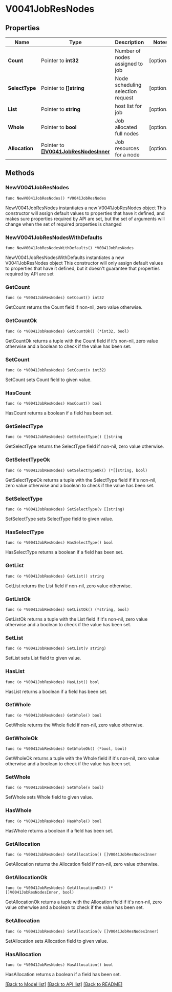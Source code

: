 # V0041JobResNodes

## Properties

Name | Type | Description | Notes
------------ | ------------- | ------------- | -------------
**Count** | Pointer to **int32** | Number of nodes assigned to job | [optional] 
**SelectType** | Pointer to **[]string** | Node scheduling selection request | [optional] 
**List** | Pointer to **string** | host list for job | [optional] 
**Whole** | Pointer to **bool** | Job allocated full nodes | [optional] 
**Allocation** | Pointer to [**[]V0041JobResNodesInner**](V0041JobResNodesInner.md) | Job resources for a node | [optional] 

## Methods

### NewV0041JobResNodes

`func NewV0041JobResNodes() *V0041JobResNodes`

NewV0041JobResNodes instantiates a new V0041JobResNodes object
This constructor will assign default values to properties that have it defined,
and makes sure properties required by API are set, but the set of arguments
will change when the set of required properties is changed

### NewV0041JobResNodesWithDefaults

`func NewV0041JobResNodesWithDefaults() *V0041JobResNodes`

NewV0041JobResNodesWithDefaults instantiates a new V0041JobResNodes object
This constructor will only assign default values to properties that have it defined,
but it doesn't guarantee that properties required by API are set

### GetCount

`func (o *V0041JobResNodes) GetCount() int32`

GetCount returns the Count field if non-nil, zero value otherwise.

### GetCountOk

`func (o *V0041JobResNodes) GetCountOk() (*int32, bool)`

GetCountOk returns a tuple with the Count field if it's non-nil, zero value otherwise
and a boolean to check if the value has been set.

### SetCount

`func (o *V0041JobResNodes) SetCount(v int32)`

SetCount sets Count field to given value.

### HasCount

`func (o *V0041JobResNodes) HasCount() bool`

HasCount returns a boolean if a field has been set.

### GetSelectType

`func (o *V0041JobResNodes) GetSelectType() []string`

GetSelectType returns the SelectType field if non-nil, zero value otherwise.

### GetSelectTypeOk

`func (o *V0041JobResNodes) GetSelectTypeOk() (*[]string, bool)`

GetSelectTypeOk returns a tuple with the SelectType field if it's non-nil, zero value otherwise
and a boolean to check if the value has been set.

### SetSelectType

`func (o *V0041JobResNodes) SetSelectType(v []string)`

SetSelectType sets SelectType field to given value.

### HasSelectType

`func (o *V0041JobResNodes) HasSelectType() bool`

HasSelectType returns a boolean if a field has been set.

### GetList

`func (o *V0041JobResNodes) GetList() string`

GetList returns the List field if non-nil, zero value otherwise.

### GetListOk

`func (o *V0041JobResNodes) GetListOk() (*string, bool)`

GetListOk returns a tuple with the List field if it's non-nil, zero value otherwise
and a boolean to check if the value has been set.

### SetList

`func (o *V0041JobResNodes) SetList(v string)`

SetList sets List field to given value.

### HasList

`func (o *V0041JobResNodes) HasList() bool`

HasList returns a boolean if a field has been set.

### GetWhole

`func (o *V0041JobResNodes) GetWhole() bool`

GetWhole returns the Whole field if non-nil, zero value otherwise.

### GetWholeOk

`func (o *V0041JobResNodes) GetWholeOk() (*bool, bool)`

GetWholeOk returns a tuple with the Whole field if it's non-nil, zero value otherwise
and a boolean to check if the value has been set.

### SetWhole

`func (o *V0041JobResNodes) SetWhole(v bool)`

SetWhole sets Whole field to given value.

### HasWhole

`func (o *V0041JobResNodes) HasWhole() bool`

HasWhole returns a boolean if a field has been set.

### GetAllocation

`func (o *V0041JobResNodes) GetAllocation() []V0041JobResNodesInner`

GetAllocation returns the Allocation field if non-nil, zero value otherwise.

### GetAllocationOk

`func (o *V0041JobResNodes) GetAllocationOk() (*[]V0041JobResNodesInner, bool)`

GetAllocationOk returns a tuple with the Allocation field if it's non-nil, zero value otherwise
and a boolean to check if the value has been set.

### SetAllocation

`func (o *V0041JobResNodes) SetAllocation(v []V0041JobResNodesInner)`

SetAllocation sets Allocation field to given value.

### HasAllocation

`func (o *V0041JobResNodes) HasAllocation() bool`

HasAllocation returns a boolean if a field has been set.


[[Back to Model list]](../README.md#documentation-for-models) [[Back to API list]](../README.md#documentation-for-api-endpoints) [[Back to README]](../README.md)


